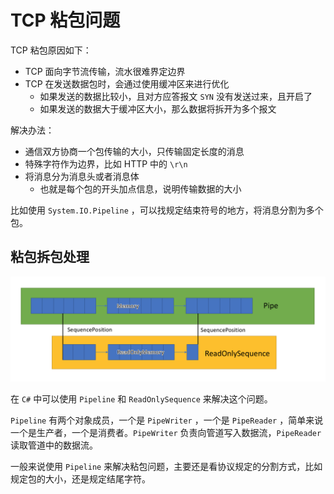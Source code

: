 # TCP 粘包问题

TCP 粘包原因如下：

- TCP 面向字节流传输，流水很难界定边界
- TCP 在发送数据包时，会通过使用缓冲区来进行优化
  - 如果发送的数据比较小，且对方应答报文 `SYN` 没有发送过来，且开启了
  - 如果发送的数据大于缓冲区大小，那么数据将拆开为多个报文

解决办法：

- 通信双方协商一个包传输的大小，只传输固定长度的消息
- 特殊字符作为边界，比如 HTTP 中的 `\r\n`
- 将消息分为消息头或者消息体
  - 也就是每个包的开头加点信息，说明传输数据的大小

比如使用 `System.IO.Pipeline` ，可以找规定结束符号的地方，将消息分割为多个包。

## 粘包拆包处理

![ReadOnlySequence](./image/Pipeline-and-Sequence.png)

在 `C#` 中可以使用 `Pipeline` 和 `ReadOnlySequence` 来解决这个问题。

`Pipeline` 有两个对象成员，一个是 `PipeWriter` ，一个是 `PipeReader` ，简单来说一个是生产者，一个是消费者。`PipeWriter` 负责向管道写入数据流，`PipeReader` 读取管道中的数据流。

一般来说使用 `Pipeline` 来解决粘包问题，主要还是看协议规定的分割方式，比如规定包的大小，还是规定结尾字符。
